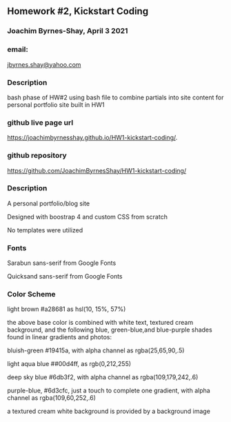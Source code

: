 ## Homework #2, Kickstart Coding

### Joachim Byrnes-Shay, April 3 2021

### email:  

jbyrnes.shay@yahoo.com


### Description

bash phase of HW#2
using bash file to combine partials into site content for personal portfolio site built in HW1


### github live page url

https://joachimbyrnesshay.github.io/HW1-kickstart-coding/.

### github repository

https://github.com/JoachimByrnesShay/HW1-kickstart-coding/

### Description

A personal portfolio/blog site

Designed with boostrap 4 and custom CSS from scratch

No templates were utilized

### Fonts

Sarabun sans-serif from Google Fonts

Quicksand sans-serif from Google Fonts

### Color Scheme

light brown #a28681 as hsl(10, 15%, 57%)

the above base color is combined with white text, textured cream background, and the following blue, green-blue,and blue-purple shades found in linear gradients and photos:

bluish-green #19415a, with alpha channel as rgba(25,65,90,.5)

light aqua blue ##00d4ff, as rgb(0,212,255)

deep sky blue #6db3f2, with alpha channel as rgba(109,179,242,.6)

purple-blue, #6d3cfc, just a touch to complete one gradient, with alpha channel as rgba(109,60,252,.6)

a textured cream white background is provided by a background image